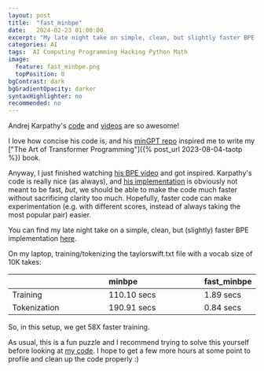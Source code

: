 ```yaml
---
layout: post
title:  "fast_minbpe"
date:   2024-02-23 01:00:00
excerpt: "My late night take on simple, clean, but slightly faster BPE."
categories: AI
tags:  AI Computing Programming Hacking Python Math
image:
  feature: fast_minbpe.png
  topPosition: 0
bgContrast: dark
bgGradientOpacity: darker
syntaxHighlighter: no
recommended: no
---
```


Andrej Karpathy's [code](https://github.com/karpathy) and [videos](https://www.youtube.com/@AndrejKarpathy) are so awesome!

I love how concise his code is, and his [minGPT repo](https://github.com/karpathy/minGPT) inspired me to write my ["The Art of Transformer Programming"]({% post_url 2023-08-04-taotp %}) book.

Anyway, I just finished watching [his BPE video](https://www.youtube.com/watch?v=zduSFxRajkE) and got inspired. Karpathy's code is really nice (as always), and [his implementation](https://github.com/karpathy/minbpe) is obviously not meant to be fast, _but_, we should be able to make the code much faster without sacrificing clarity too much. Hopefully, faster code can make experimentation (e.g. with different scores, instead of always taking the most popular pair) easier.

You can find my late night take on a simple, clean, but (slightly) faster BPE implementation [here](https://github.com/yanivle/fast_minbpe).

On my laptop, training/tokenizing the taylorswift.txt file with a vocab size of 10K takes:


<table>
<colgroup>
<col width="40%" />
<col width="40%" />
<col width="20%" />
</colgroup>
<thead>
<tr>
<th> </th>
<th style="text-align:left">minbpe</th>
<th style="text-align:left">fast_minbpe</th>
</tr>
</thead>
<tbody>
<tr>
<td markdown="span">Training</td>
<td markdown="span">110.10 secs</td>
<td markdown="span">1.89 secs</td>
</tr>
<tr>
<td markdown="span">Tokenization</td>
<td markdown="span">190.91 secs</td>
<td markdown="span">0.84 secs</td>
</tr>
</tbody>
</table>

So, in this setup, we get 58X faster training.

As usual, this is a fun puzzle and I recommend trying to solve this yourself before looking at [my code](https://github.com/yanivle/fast_minbpe/blob/main/fast_minbpe.ipynb). I hope to get a few more hours at some point to profile and clean up the code properly :)

